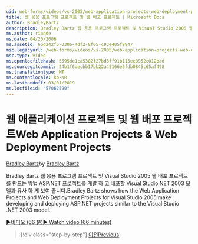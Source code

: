 ```yaml
---
uid: web-forms/videos/vs-2005/web-application-projects-web-deployment-projects
title: 웹 응용 프로그램 프로젝트 및 웹 배포 프로젝트 | Microsoft Docs
author: BradleyBartz
description: Bradley Bartz 웹 응용 프로그램 프로젝트 및 Visual Studio 2005 웹 배포 프로젝트를 개발 하 고 배포할 ASP.NET 프로젝트 simila 확인 하는 방법을 표시 하는 중...
ms.author: riande
ms.date: 04/20/2006
ms.assetid: 66d242f5-0306-4df2-8f05-c93e405f9847
msc.legacyurl: /web-forms/videos/vs-2005/web-application-projects-web-deployment-projects
msc.type: video
ms.openlocfilehash: 5595de1ca5382f27bd3ff91b115ec8952c012bad
ms.sourcegitcommit: 24b1f6decbb17bb22a45166e5fdb0845c65af498
ms.translationtype: MT
ms.contentlocale: ko-KR
ms.lasthandoff: 03/01/2019
ms.locfileid: "57062590"
---
```

<a name="web-application-projects--web-deployment-projects"></a><span data-ttu-id="c2b33-103">웹 애플리케이션 프로젝트 및 웹 배포 프로젝트</span><span class="sxs-lookup"><span data-stu-id="c2b33-103">Web Application Projects & Web Deployment Projects</span></span>
====================
<span data-ttu-id="c2b33-104">[Bradley Bartz](https://github.com/BradleyBartz)</span><span class="sxs-lookup"><span data-stu-id="c2b33-104">by [Bradley Bartz](https://github.com/BradleyBartz)</span></span>

<span data-ttu-id="c2b33-105">Bradley Bartz 웹 응용 프로그램 프로젝트 및 Visual Studio 2005 웹 배포 프로젝트를 만드는 방법 ASP.NET 프로젝트를 개발 하 고 배포할 Visual Studio.NET 2003 모델과 유사 하 게 보여 줍니다.</span><span class="sxs-lookup"><span data-stu-id="c2b33-105">Bradley Bartz shows how the Web Application Projects and Web Deployment Projects for Visual Studio 2005 make developing and deploying ASP.NET projects similar to the Visual Studio .NET 2003 model.</span></span>

[<span data-ttu-id="c2b33-106">&#9654;비디오 (66 분)</span><span class="sxs-lookup"><span data-stu-id="c2b33-106">&#9654; Watch video (66 minutes)</span></span>](https://channel9.msdn.com/Blogs/ASP-NET-Site-Videos/web-application-projects-web-deployment-projects)

> [!div class="step-by-step"]
> [<span data-ttu-id="c2b33-107">이전</span><span class="sxs-lookup"><span data-stu-id="c2b33-107">Previous</span></span>](web-deployment-projects.md)
